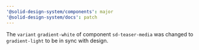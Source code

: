 ```yaml
---
'@solid-design-system/components': major
'@solid-design-system/docs': patch
---
```


The `variant` `gradient-white` of component `sd-teaser-media` was changed to `gradient-light` to be in sync with design.
